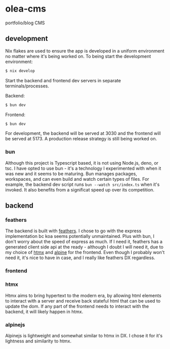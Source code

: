 # olea-cms

portfolio/blog CMS

## development

Nix flakes are used to ensure the app is developed in a uniform environment no matter where it's being worked on. To being start the development environment:
```bash
$ nix develop
```

Start the backend and frontend dev servers in separate terminals/processes.

Backend:
```bash
$ bun dev
```

Frontend:
```bash
$ bun dev
```

For development, the backend will be served at 3030 and the frontend will be served at 5173. A production release strategy is still being worked on.

### bun

Although this project is Typescript based, it is not using Node.js, deno, or tsc. I have opted to use bun - it's a technology I experimented with when it was new and it seems to be maturing. Bun manages packages, workspaces, and can even build and watch certain types of files. For example, the backend dev script runs `bun --watch src/index.ts` when it's invoked. It also benefits from a significat speed up over its competition.

## backend

### feathers

The backend is built with [feathers](https://feathersjs.com/). I chose to go with the express implementation bc koa seems potentially unmaintained. Plus with bun, I don't worry about the speed of express as much. If I need it, feathers has a generated client side api at the ready - although I doubt I will need it, due to my choice of [htmx](https://htmx.org/) and [alpine](https://alpinejs.dev) for the frontend. Even though I probably won't need it, it's nice to have in case, and I really like feathers DX regardless.

### frontend

### htmx

Htmx aims to bring hypertext to the modern era, by allowing html elements to interact with a server and receive back stateful html that can be used to update the dom. If any part of the frontend needs to interact with the backend, it will likely happen in htmx.

### alpinejs

Alpinejs is lightweight and somewhat similar to htmx in DX. I chose it for it's lightness and similarity to htmx.
